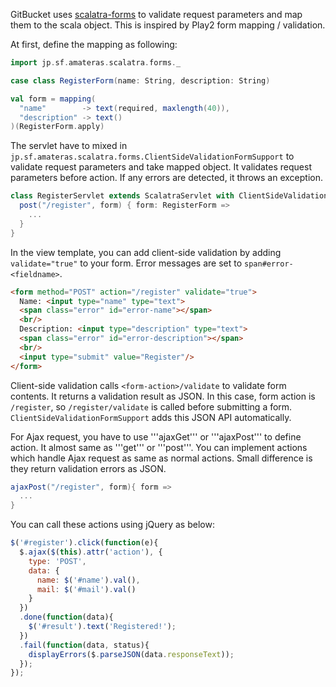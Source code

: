 GitBucket uses [scalatra-forms](https://github.com/takezoe/scalatra-forms) to validate request parameters and map them to the scala object. This is inspired by Play2 form mapping / validation.

At first, define the mapping as following:

```scala
import jp.sf.amateras.scalatra.forms._

case class RegisterForm(name: String, description: String)

val form = mapping(
  "name"        -> text(required, maxlength(40)),
  "description" -> text()
)(RegisterForm.apply)
```

The servlet have to mixed in ```jp.sf.amateras.scalatra.forms.ClientSideValidationFormSupport``` to validate request parameters and take mapped object. It validates request parameters before action. If any errors are detected, it throws an exception.

```scala
class RegisterServlet extends ScalatraServlet with ClientSideValidationFormSupport {
  post("/register", form) { form: RegisterForm =>
    ...
  }
}
```

In the view template, you can add client-side validation by adding ```validate="true"``` to your form. Error messages are set to ```span#error-<fieldname>```.

```html
<form method="POST" action="/register" validate="true">
  Name: <input type="name" type="text">
  <span class="error" id="error-name"></span>
  <br/>
  Description: <input type="description" type="text">
  <span class="error" id="error-description"></span>
  <br/>
  <input type="submit" value="Register"/>
</form>
```

Client-side validation calls ```<form-action>/validate``` to validate form contents. It returns a validation result as JSON. In this case, form action is ```/register```, so ```/register/validate``` is called before submitting a form. ```ClientSideValidationFormSupport``` adds this JSON API automatically.

For Ajax request, you have to use '''ajaxGet''' or '''ajaxPost''' to define action. It almost same as '''get''' or '''post'''. You can implement actions which handle Ajax request as same as normal actions.
Small difference is they return validation errors as JSON.

```scala
ajaxPost("/register", form){ form =>
  ...
}
```

You can call these actions using jQuery as below:

```javascript
$('#register').click(function(e){
  $.ajax($(this).attr('action'), {
    type: 'POST',
    data: {
      name: $('#name').val(),
      mail: $('#mail').val()
    }
  })
  .done(function(data){
    $('#result').text('Registered!');
  })
  .fail(function(data, status){
    displayErrors($.parseJSON(data.responseText));
  });
});
```
